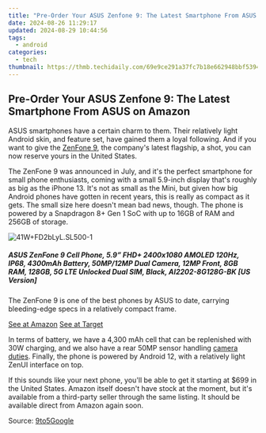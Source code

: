 ```yaml
---
title: "Pre-Order Your ASUS Zenfone 9: The Latest Smartphone From ASUS on Amazon"
date: 2024-08-26 11:29:17
updated: 2024-08-29 10:44:56
tags:
  - android
categories:
  - tech
thumbnail: https://thmb.techidaily.com/69e9ce291a37fc7b18e662948bbf53944b60034e468a1fcf01b032cc2430ea00.jpg
---
```


## Pre-Order Your ASUS Zenfone 9: The Latest Smartphone From ASUS on Amazon

ASUS smartphones have a certain charm to them. Their relatively light Android skin, and feature set, have gained them a loyal following. And if you want to give the [ZenFone 9](https://www.reviewgeek.com/124364/the-asus-zenfone-9-is-a-small-phone-with-mighty-features/), the company's latest flagship, a shot, you can now reserve yours in the United States.

 The ZenFone 9 was announced in July, and it's the perfect smartphone for small phone enthusiasts, coming with a small 5.9-inch display that's roughly as big as the iPhone 13\. It's not as small as the Mini, but given how big Android phones have gotten in recent years, this is really as compact as it gets. The small size here doesn't mean bad news, though. The phone is powered by a Snapdragon 8+ Gen 1 SoC with up to 16GB of RAM and 256GB of storage.

![41W+FD2bLyL._SL500_-1](https://static1.howtogeekimages.com/wordpress/wp-content/uploads/2023/06/41w-fd2blyl-_sl500_-1.jpg) 

#####  ASUS ZenFone 9 Cell Phone, 5.9” FHD+ 2400x1080 AMOLED 120Hz, IP68, 4300mAh Battery, 50MP/12MP Dual Camera, 12MP Front, 8GB RAM, 128GB, 5G LTE Unlocked Dual SIM, Black, AI2202-8G128G-BK \[US Version\]

The ZenFone 9 is one of the best phones by ASUS to date, carrying bleeding-edge specs in a relatively compact frame.

[See at Amazon](https://www.amazon.com/dp/B0BBPJ6TNC) [See at Target](https://shop-links.co/link/?exclusive=1&publisher_slug=itechdaily19598&url=https%3A%2F%2Fdisneyplus.bn5x.net%2Fc%2F156932%2F564546%2F9358%3FsubId1%3DUUhtgUeUpU204609%26subId2%3Dehtg%26u%3Dhttps%253A%252F%252Fwww.target.com%252Fp%252Fasus%255Fzenfone%255F9%255F59%255Ffh%252F-%252FA-87861266%2522target%253D%2522%255Fblank) 

 In terms of battery, we have a 4,300 mAh cell that can be replenished with 30W charging, and we also have a rear 50MP sensor handling [camera duties](https://blog-min.techidaily.com/how-to-restore-deleted-infinix-hot-30-5g-pictures-an-easy-method-explained-by-fonelab-android-recover-pictures/). Finally, the phone is powered by Android 12, with a relatively light ZenUI interface on top.

 If this sounds like your next phone, you'll be able to get it starting at $699 in the United States. Amazon itself doesn't have stock at the moment, but it's available from a third-party seller through the same listing. It should be available direct from Amazon again soon.

 Source: [9to5Google](https://9to5google.com/2022/09/02/asus-zenfone-9-us/)

<ins class="adsbygoogle"
     style="display:block"
     data-ad-format="autorelaxed"
     data-ad-client="ca-pub-7571918770474297"
     data-ad-slot="1223367746"></ins>



<ins class="adsbygoogle"
     style="display:block"
     data-ad-client="ca-pub-7571918770474297"
     data-ad-slot="8358498916"
     data-ad-format="auto"
     data-full-width-responsive="true"></ins>
